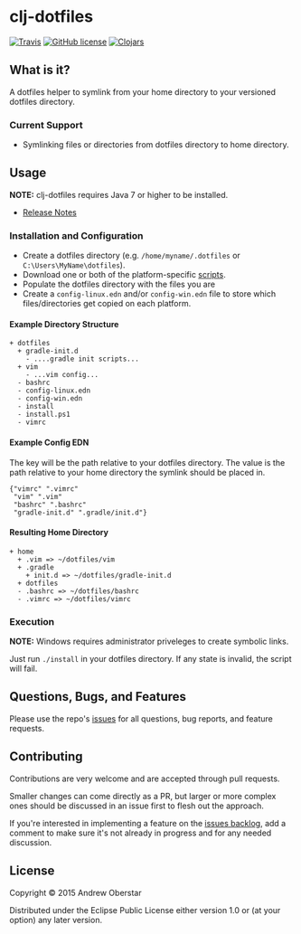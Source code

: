 # clj-dotfiles

[![Travis](https://img.shields.io/travis/ike-tools/ike.cljj.svg?style=flat-square)](https://travis-ci.org/ajoberstar/clj-dotfiles)
[![GitHub license](https://img.shields.io/github/license/ike-tools/ike.cljj.svg?style=flat-square)](https://github.com/ajoberstar/clj-dotfiles/blob/master/LICENSE)
[![Clojars](https://img.shields.io/clojars/v/ike/ike.cljj.svg?style=flat-square)](http://clojars.org/org.ajoberstar/clj-dotfiles)

## What is it?

A dotfiles helper to symlink from your home directory to your versioned dotfiles
directory.

### Current Support

* Symlinking files or directories from dotfiles directory to home directory.

## Usage

**NOTE:** clj-dotfiles requires Java 7 or higher to be installed.

* [Release Notes](https://github.com/ajoberstar/clj-dotfiles/releases)

### Installation and Configuration

* Create a dotfiles directory (e.g. `/home/myname/.dotfiles` or `C:\Users\MyName\dotfiles`).
* Download one or both of the platform-specific [scripts](https://github.com/ajoberstar/clj-dotfiles/tree/master/scripts).
* Populate the dotfiles directory with the files you are
* Create a `config-linux.edn` and/or `config-win.edn` file to store which files/directories get copied on each platform.

#### Example Directory Structure

```
+ dotfiles
  + gradle-init.d
    - ....gradle init scripts...
  + vim
    - ...vim config...
  - bashrc
  - config-linux.edn
  - config-win.edn
  - install
  - install.ps1
  - vimrc
```

#### Example Config EDN

The key will be the path relative to your dotfiles directory. The value is the path relative to your home directory the
symlink should be placed in.

```edn
{"vimrc" ".vimrc"
 "vim" ".vim"
 "bashrc" ".bashrc"
 "gradle-init.d" ".gradle/init.d"}
```

#### Resulting Home Directory

```
+ home
  + .vim => ~/dotfiles/vim
  + .gradle
    + init.d => ~/dotfiles/gradle-init.d
  + dotfiles
  - .bashrc => ~/dotfiles/bashrc
  - .vimrc => ~/dotfiles/vimrc
```

### Execution

**NOTE:** Windows requires administrator priveleges to create symbolic links.

Just run `./install` in your dotfiles directory. If any state is invalid, the script will fail.

## Questions, Bugs, and Features

Please use the repo's [issues](https://github.com/ajoberstar/clj-dotfiles/issues)
for all questions, bug reports, and feature requests.

## Contributing

Contributions are very welcome and are accepted through pull requests.

Smaller changes can come directly as a PR, but larger or more complex
ones should be discussed in an issue first to flesh out the approach.

If you're interested in implementing a feature on the
[issues backlog](https://github.com/ajoberstar/clj-dotfiles/issues), add a comment
to make sure it's not already in progress and for any needed discussion.

## License

Copyright © 2015 Andrew Oberstar

Distributed under the Eclipse Public License either version 1.0 or (at
your option) any later version.
